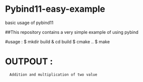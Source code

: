 # Pybind11-easy-example
basic usage of pybind11

##This repository contains a very simple example of using pybind

#usage :
     $ mkdir build & cd build
     $ cmake ..
     $ make
# OUTPOUT : 
      Addition and multiplication of two value
